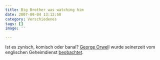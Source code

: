 ```yaml
---
title: Big Brother was watching him
date: 2007-09-04 13:12:50
category: Verschiedenes
tags: []
image: ''

---
```


Ist es zynisch, komisch oder banal? [George Orwel](http://de.wikipedia.org/wiki/George_Orwell)l wurde seinerzeit vom englischen Geheimdienst [beobachtet](http://www.tagesschau.de/aktuell/meldungen/0,,OID7409734_REF1,00.html).
